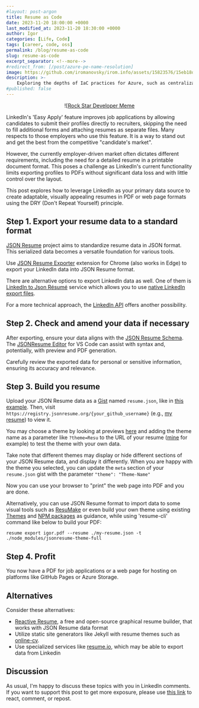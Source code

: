 ```yaml
---
#layout: post-argon
title: Resume as Code
date: 2023-11-20 18:00:00 +0000
last_modified_at: 2023-11-20 18:30:00 +0000
author: Igor
categories: [Life, Code]
tags: [career, code, oss]
permalink: /blog/resume-as-code
slug: resume-as-code
excerpt_separator: <!--more-->
#redirect_from: [/post/azure-pe-name-resolution]
image: https://github.com/iromanovsky/irom.info/assets/15823576/15eb18df-9c96-401d-b88d-14aa1ccb96a7
description: >-
    Exploring the depths of IaC practices for Azure, such as centralization, accelerators, need for automation, code structure, automated testing, and state management
#published: false
---
```

<div style="text-align: center">

![[Rock Star Developer Meme](https://github.com/iromanovsky/irom.info/assets/15823576/15eb18df-9c96-401d-b88d-14aa1ccb96a7)

</div>

LinkedIn's 'Easy Apply' feature improves job applications by allowing candidates to submit their profiles directly to recruiters, skipping the need to fill additional forms and attaching resumes as separate files. Many respects to those employers who use this feature. It is a way to stand out and get the best from the competitive "candidate's market".

However, the currently employer-driven market often dictates different requirements, including the need for a detailed resume in a printable document format.  This poses a challenge as LinkedIn's current functionality limits exporting profiles to PDFs without significant data loss and with little control over the layout.

This post explores how to leverage LinkedIn as your primary data source to create adaptable, visually appealing resumes in PDF or web page formats using the DRY (Don't Repeat Yourself) principle.

<!--more-->

## Step 1. Export your resume data to a standard format

[JSON Resume](https://jsonresume.org/) project aims to standardize resume data in JSON format. This serialized data becomes a versatile foundation for various tools.

Use [JSON Resume Exporter](https://chrome.google.com/webstore/detail/json-resume-exporter/caobgmmcpklomkcckaenhjlokpmfbdec) extension for Chrome (also works in Edge) to export your LinkedIn data into JSON Resume format.

There are alternative options to export LinkedIn data as well. One of them is [LinkedIn to Json Résumé](https://jmperezperez.com/linkedin-to-json-resume/) service which allows you to use [native LinkedIn export files](https://www.linkedin.com/help/linkedin/answer/a1339364/downloading-your-account-data).

For a more technical approach, the [LinkedIn API](https://learn.microsoft.com/en-us/linkedin/shared/integrations/people/profile-api) offers another possibility.

## Step 2. Check and amend your data if necessary

After exporting, ensure your data aligns with the [JSON Resume Schema](https://jsonresume.org/schema/). The [JSONResume Editor](https://marketplace.visualstudio.com/items?itemName=reflog.jsonresume) for VS Code can assist with syntax and, potentially, with preview and PDF generation.

Carefully review the exported data for personal or sensitive information, ensuring its accuracy and relevance.

## Step 3. Build you resume


Upload your JSON Resume data as a [Gist](https://gist.github.com/) named `resume.json`, like in [this example](https://gist.github.com/iromanovsky/1437d070ab6bc06164b9e2aed6ca7a39). Then, visit `https://registry.jsonresume.org/{your_github_username}` (e.g., [my resume](https://registry.jsonresume.org/iromanovsky)) to view it.

You may choose a theme by looking at previews [here](https://registry.jsonresume.org/themes) and adding the theme name as a parameter like `?theme=Resu` to the URL of your resume ([mine](https://registry.jsonresume.org/iromanovsky?theme=Resu) for example) to test the theme with your own data.

Take note that different themes may display or hide different sections of your JSON Resume data, and display it differently. When you are happy with the theme you selected, you can update the `meta` section of your `resume.json` gist with the parameter `"theme": "Theme-Name"`

Now you can use your browser to "print" the web page into PDF and you are done.

Alternatively, you can use JSON Resume format to import data to some visual tools such as [ResuMake](https://resumake.io/) or even build your own theme using existing [Themes](https://jsonresume.org/themes/) and [NPM packages](https://www.npmjs.com/search?ranking=maintenance&q=jsonresume-theme) as guidance, while using 'resume-cli' command like below to build your PDF:

```
resume export igor.pdf --resume ./my-resume.json -t ./node_modules/jsonresume-theme-full
```

## Step 4. Profit

You now have a PDF for job applications or a web page for hosting on platforms like GitHub Pages or Azure Storage.

## Alternatives

Consider these alternatives:

- [Reactive Resume](https://rxresu.me/), a free and open-source graphical resume builder, that works with JSON Resume data format
- Utilize static site generators like Jekyll with resume themes such as [online-cv](https://github.com/sharu725/online-cv).
- Use specialized services like [resume.io](https://resume.io/), which may be able to export data from Linkedin

## Discussion

As usual, I'm happy to discuss these topics with you in LinkedIn comments. If you want to support this post to get more exposure, please use [this link]() to react, comment, or repost.

